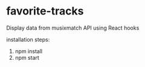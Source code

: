 # favorite-tracks

Display data from musixmatch API using React hooks

installation steps:

1. npm install
2. npm start
